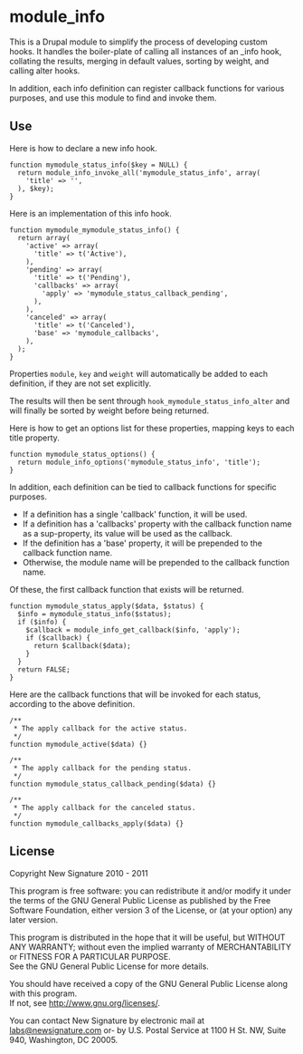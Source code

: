 # module_info #

This is a Drupal module to simplify the process of developing custom hooks.
It handles the boiler-plate of calling all instances of an _info hook,
collating the results, merging in default values, sorting by weight, 
and calling alter hooks.

In addition, each info definition can register callback functions for various
purposes, and use this module to find and invoke them.

## Use ##

Here is how to declare a new info hook.

    function mymodule_status_info($key = NULL) {
      return module_info_invoke_all('mymodule_status_info', array(
        'title' => '',
      ), $key);
    }
  
Here is an implementation of this info hook.
  
    function mymodule_mymodule_status_info() {
      return array(
        'active' => array(
          'title' => t('Active'),
        ),
        'pending' => array(
          'title' => t('Pending'),
          'callbacks' => array(
            'apply' => 'mymodule_status_callback_pending',
          ),
        ),
        'canceled' => array(
          'title' => t('Canceled'),
          'base' => 'mymodule_callbacks',
        ),
      );
    }
  
Properties <code>module</code>, <code>key</code> and <code>weight</code>
will automatically be added to each definition, if they are not set explicitly.

The results will then be sent through <code>hook_mymodule_status_info_alter</code>
and will finally be sorted by weight before being returned.

Here is how to get an options list for these properties, mapping keys to each title property.

    function mymodule_status_options() {
      return module_info_options('mymodule_status_info', 'title');
    }
  

In addition, each definition can be tied to callback functions for specific purposes.

*   If a definition has a single 'callback' function, it will be used.
*   If a definition has a 'callbacks' property with the callback function name
    as a sup-property, its value will be used as the callback.
*   If the definition has a 'base' property, it will be prepended to the callback function name.
*   Otherwise, the module name will be prepended to the callback function name.

Of these, the first callback function that exists will be returned.

    function mymodule_status_apply($data, $status) {
      $info = mymodule_status_info($status);
      if ($info) {
        $callback = module_info_get_callback($info, 'apply');
        if ($callback) {
          return $callback($data);
        }
      }
      return FALSE;
    }
  
Here are the callback functions that will be invoked for each status,
according to the above definition.

    /**
     * The apply callback for the active status.
     */
    function mymodule_active($data) {}
    
    /**
     * The apply callback for the pending status.
     */
    function mymodule_status_callback_pending($data) {}
    
    /**
     * The apply callback for the canceled status.
     */
    function mymodule_callbacks_apply($data) {}
    
## License

Copyright New Signature 2010 - 2011

This program is free software: you can redistribute it and/or modify it under the terms of the 
GNU General Public License as published by the Free Software Foundation, either version 3 of the 
License, or (at your option) any later version.

This program is distributed in the hope that it will be useful, but WITHOUT ANY WARRANTY; 
without even the implied warranty of MERCHANTABILITY or FITNESS FOR A PARTICULAR PURPOSE.  
See the GNU General Public License for more details.

You should have received a copy of the GNU General Public License along with this program.  
If not, see <http://www.gnu.org/licenses/>.

You can contact New Signature by electronic mail at labs@newsignature.com 
or- by U.S. Postal Service at 1100 H St. NW, Suite 940, Washington, DC 20005.
